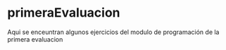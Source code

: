 # primeraEvaluacion
Aqui se enceuntran algunos ejercicios del modulo de programación de la primera evaluacion 
